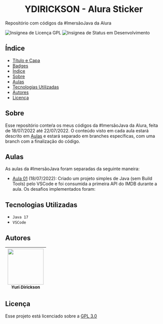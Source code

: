 <h1 id="titulo" style="text-align: center">YDIRICKSON - Alura Sticker</h1>

Repositório com códigos da #ImersãoJava da Alura

<div id="badges">
    <img src="https://img.shields.io/github/license/ydirickson/alura-stickers?style=for-the-badge" alt="Insígnea de Licença GPL" />
    <img src="https://img.shields.io/static/v1?label=STATUS&message=EM%20DESENVOLVIMENTO&color=YELLOW&style=for-the-badge"
    alt="Insígnea de Status em Desenvolvimento" />
</div>

## Índice

 * [Título e Capa](#titulo)
 * [Badges](#badges)
 * [Índice](#índice)
 * [Sobre](#sobre)
 * [Aulas](#aulas)
 * [Tecnologias Utilizadas](#tecnologias-utilizadas)
 * [Autores](#autores)
 * [Licença](#licença)

## Sobre

Esse repositório conteŕa os meus códigos da #ImersãoJava da Alura, feita de 18/07/2022 até 22/07/2022. O conteúdo visto em cada aula estará descrito em [Aulas](#aulas) e estará separado em branches específicas, com uma branch com a finalização do código.

## Aulas

As aulas da #ImersãoJava foram separadas da seguinte maneira:

- [Aula 01](/github/ydirickson/tree/Aula01) (18/07/2022): Criado um projeto simples de Java (sem Build Tools) pelo VSCode e foi consumida a primeira API do IMDB durante a aula. Os desafios implementados foram: 

##  Tecnologias Utilizadas

- ``Java 17``
- ``VSCode``

## Autores

| [<img src="https://avatars.githubusercontent.com/u/4514095?v=4" width=115><br><sub>Yuri Dirickson</sub>](https://github.com/ydirickson) |
| :---: |

## Licença

Esse projeto está licenciado sobre a [GPL 3.0](./LICENSE)